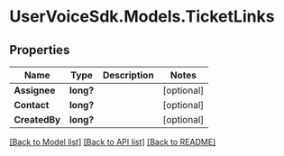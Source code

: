 # UserVoiceSdk.Models.TicketLinks
## Properties

Name | Type | Description | Notes
------------ | ------------- | ------------- | -------------
**Assignee** | **long?** |  | [optional] 
**Contact** | **long?** |  | [optional] 
**CreatedBy** | **long?** |  | [optional] 

[[Back to Model list]](../README.md#documentation-for-models) [[Back to API list]](../README.md#documentation-for-api-endpoints) [[Back to README]](../README.md)

